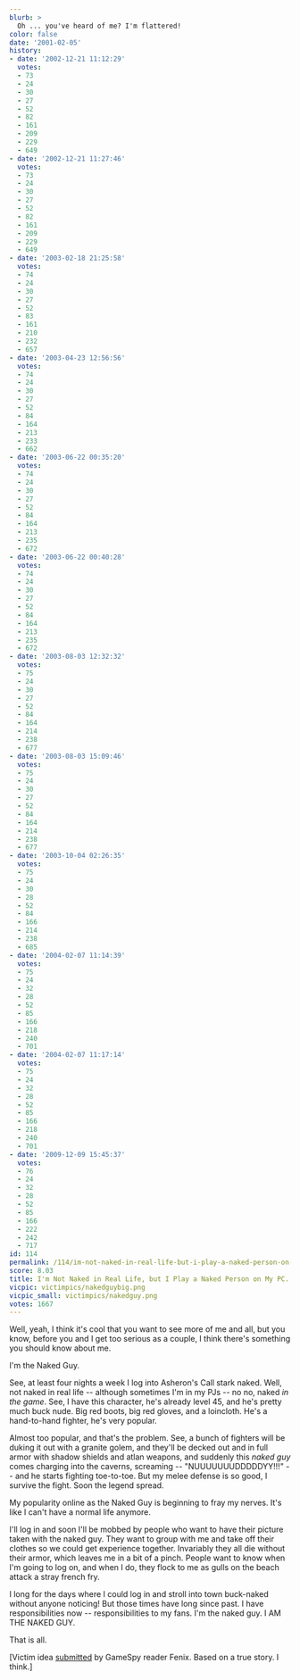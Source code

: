 ```yaml
---
blurb: >
  Oh ... you've heard of me? I'm flattered!
color: false
date: '2001-02-05'
history:
- date: '2002-12-21 11:12:29'
  votes:
  - 73
  - 24
  - 30
  - 27
  - 52
  - 82
  - 161
  - 209
  - 229
  - 649
- date: '2002-12-21 11:27:46'
  votes:
  - 73
  - 24
  - 30
  - 27
  - 52
  - 82
  - 161
  - 209
  - 229
  - 649
- date: '2003-02-18 21:25:58'
  votes:
  - 74
  - 24
  - 30
  - 27
  - 52
  - 83
  - 161
  - 210
  - 232
  - 657
- date: '2003-04-23 12:56:56'
  votes:
  - 74
  - 24
  - 30
  - 27
  - 52
  - 84
  - 164
  - 213
  - 233
  - 662
- date: '2003-06-22 00:35:20'
  votes:
  - 74
  - 24
  - 30
  - 27
  - 52
  - 84
  - 164
  - 213
  - 235
  - 672
- date: '2003-06-22 00:40:28'
  votes:
  - 74
  - 24
  - 30
  - 27
  - 52
  - 84
  - 164
  - 213
  - 235
  - 672
- date: '2003-08-03 12:32:32'
  votes:
  - 75
  - 24
  - 30
  - 27
  - 52
  - 84
  - 164
  - 214
  - 238
  - 677
- date: '2003-08-03 15:09:46'
  votes:
  - 75
  - 24
  - 30
  - 27
  - 52
  - 84
  - 164
  - 214
  - 238
  - 677
- date: '2003-10-04 02:26:35'
  votes:
  - 75
  - 24
  - 30
  - 28
  - 52
  - 84
  - 166
  - 214
  - 238
  - 685
- date: '2004-02-07 11:14:39'
  votes:
  - 75
  - 24
  - 32
  - 28
  - 52
  - 85
  - 166
  - 218
  - 240
  - 701
- date: '2004-02-07 11:17:14'
  votes:
  - 75
  - 24
  - 32
  - 28
  - 52
  - 85
  - 166
  - 218
  - 240
  - 701
- date: '2009-12-09 15:45:37'
  votes:
  - 76
  - 24
  - 32
  - 28
  - 52
  - 85
  - 166
  - 222
  - 242
  - 717
id: 114
permalink: /114/im-not-naked-in-real-life-but-i-play-a-naked-person-on-my-pc/
score: 8.03
title: I'm Not Naked in Real Life, but I Play a Naked Person on My PC.
vicpic: victimpics/nakedguybig.png
vicpic_small: victimpics/nakedguy.png
votes: 1667
---
```


Well, yeah, I think it's cool that you want to see more of me and all,
but you know, before you and I get too serious as a couple, I think
there's something you should know about me.

I'm the Naked Guy.

See, at least four nights a week I log into Asheron's Call stark naked.
Well, not naked in real life -- although sometimes I'm in my PJs -- no
no, naked *in the game*. See, I have this character, he's already level
45, and he's pretty much buck nude. Big red boots, big red gloves, and a
loincloth. He's a hand-to-hand fighter, he's very popular.

Almost too popular, and that's the problem. See, a bunch of fighters
will be duking it out with a granite golem, and they'll be decked out
and in full armor with shadow shields and atlan weapons, and suddenly
this *naked guy* comes charging into the caverns, screaming --
"NUUUUUUUDDDDDYY!!!" -- and he starts fighting toe-to-toe. But my melee
defense is so good, I survive the fight. Soon the legend spread.

My popularity online as the Naked Guy is beginning to fray my nerves.
It's like I can't have a normal life anymore.

I'll log in and soon I'll be mobbed by people who want to have their
picture taken with the naked guy. They want to group with me and take
off their clothes so we could get experience together. Invariably they
all die without their armor, which leaves me in a bit of a pinch. People
want to know when I'm going to log on, and when I do, they flock to me
as gulls on the beach attack a stray french fry.

I long for the days where I could log in and stroll into town buck-naked
without anyone noticing! But those times have long since past. I have
responsibilities now -- responsibilities to my fans. I'm the naked guy.
I AM THE NAKED GUY.

That is all.

\[Victim idea [submitted](mailto:feedback@gamespy.com) by GameSpy reader
Fenix. Based on a true story. I think.\]